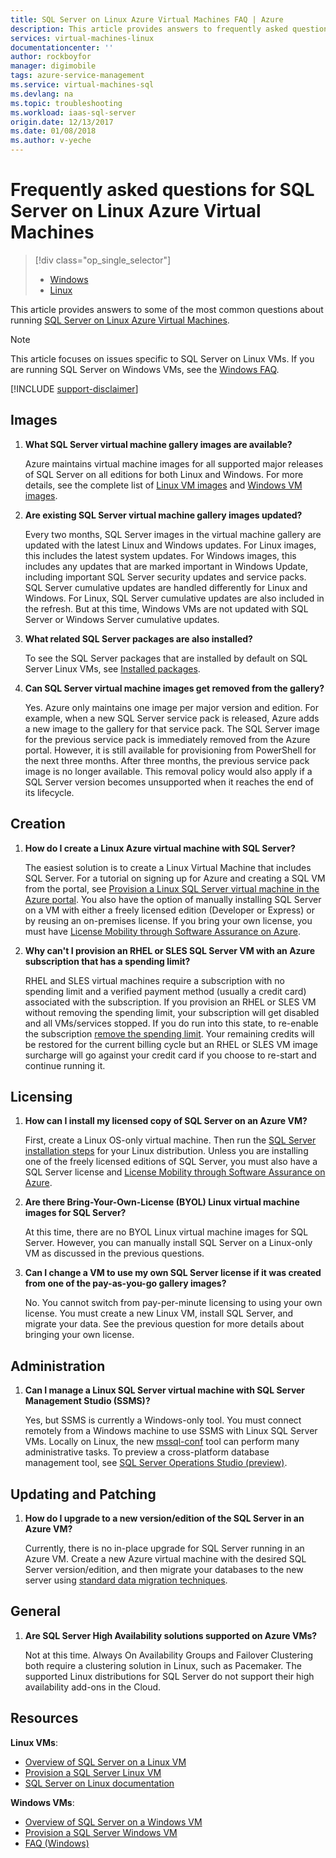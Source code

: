 ```yaml
---
title: SQL Server on Linux Azure Virtual Machines FAQ | Azure
description: This article provides answers to frequently asked questions about running SQL Server on Linux Azure VMs.
services: virtual-machines-linux
documentationcenter: ''
author: rockboyfor
manager: digimobile
tags: azure-service-management
ms.service: virtual-machines-sql
ms.devlang: na
ms.topic: troubleshooting
ms.workload: iaas-sql-server
origin.date: 12/13/2017
ms.date: 01/08/2018
ms.author: v-yeche
---
```

# Frequently asked questions for SQL Server on Linux Azure Virtual Machines

> [!div class="op_single_selector"]
> * [Windows](../../windows/sql/virtual-machines-windows-sql-server-iaas-faq.md)
> * [Linux](sql-server-linux-faq.md)

This article provides answers to some of the most common questions about running [SQL Server on Linux Azure Virtual Machines](sql-server-linux-virtual-machines-overview.md).

> [!NOTE]
> This article focuses on issues specific to SQL Server on Linux VMs. If you are running SQL Server on Windows VMs, see the [Windows FAQ](../../windows/sql/virtual-machines-windows-sql-server-iaas-faq.md).

[!INCLUDE [support-disclaimer](../../../../includes/support-disclaimer.md)]

## <a id="images"></a> Images

1. **What SQL Server virtual machine gallery images are available?**

   Azure maintains virtual machine images for all supported major releases of SQL Server on all editions for both Linux and Windows. For more details, see the complete list of [Linux VM images](sql-server-linux-virtual-machines-overview.md#create) and [Windows VM images](../../windows/sql/virtual-machines-windows-sql-server-iaas-overview.md#payasyougo).

1. **Are existing SQL Server virtual machine gallery images updated?**

   Every two months, SQL Server images in the virtual machine gallery are updated with the latest Linux and Windows updates. For Linux images, this includes the latest system updates. For Windows images, this includes any updates that are marked important in Windows Update, including important SQL Server security updates and service packs. SQL Server cumulative updates are handled differently for Linux and Windows. For Linux, SQL Server cumulative updates are also included in the refresh. But at this time, Windows VMs are not updated with SQL Server or Windows Server cumulative updates.

1. **What related SQL Server packages are also installed?**

   To see the SQL Server packages that are installed by default on SQL Server Linux VMs, see [Installed packages](sql-server-linux-virtual-machines-overview.md#packages).

1. **Can SQL Server virtual machine images get removed from the gallery?**

   Yes. Azure only maintains one image per major version and edition. For example, when a new SQL Server service pack is released, Azure adds a new image to the gallery for that service pack. The SQL Server image for the previous service pack is immediately removed from the Azure portal. However, it is still available for provisioning from PowerShell for the next three months. After three months, the previous service pack image is no longer available. This removal policy would also apply if a SQL Server version becomes unsupported when it reaches the end of its lifecycle.

## Creation

1. **How do I create a Linux Azure virtual machine with SQL Server?**

   The easiest solution is to create a Linux Virtual Machine that includes SQL Server. For a tutorial on signing up for Azure and creating a SQL VM from the portal, see [Provision a Linux SQL Server virtual machine in the Azure portal](provision-sql-server-linux-virtual-machine.md). You also have the option of manually installing SQL Server on a VM with either a freely licensed edition (Developer or Express) or by reusing an on-premises license. If you bring your own license, you must have [License Mobility through Software Assurance on Azure](https://www.azure.cn/pricing/license-mobility).

1. **Why can't I provision an RHEL or SLES SQL Server VM with an Azure subscription that has a spending limit?**

   RHEL and SLES virtual machines require a subscription with no spending limit and a verified payment method (usually a credit card) associated with the subscription. If you provision an RHEL or SLES VM without removing the spending limit, your subscription will get disabled and all VMs/services stopped. If you do run into this state, to re-enable the subscription [remove the spending limit](https://account.windowsazure.cn/subscriptions). Your remaining credits will be restored for the current billing cycle but an RHEL or SLES VM image surcharge will go against your credit card if you choose to re-start and continue running it.

## Licensing

1. **How can I install my licensed copy of SQL Server on an Azure VM?**

   First, create a Linux OS-only virtual machine. Then run the [SQL Server installation steps](https://docs.microsoft.com/sql/linux/sql-server-linux-setup#platforms) for your Linux distribution. Unless you are installing one of the freely licensed editions of SQL Server, you must also have a SQL Server license and [License Mobility through Software Assurance on Azure](https://www.azure.cn/pricing/license-mobility/).

1. **Are there Bring-Your-Own-License (BYOL) Linux virtual machine images for SQL Server?**

   At this time, there are no BYOL Linux virtual machine images for SQL Server. However, you can manually install SQL Server on a Linux-only VM as discussed in the previous questions.

1. **Can I change a VM to use my own SQL Server license if it was created from one of the pay-as-you-go gallery images?**

   No. You cannot switch from pay-per-minute licensing to using your own license. You must create a new Linux VM, install SQL Server, and migrate your data. See the previous question for more details about bringing your own license.

## Administration

1. **Can I manage a Linux SQL Server virtual machine with SQL Server Management Studio (SSMS)?**

   Yes, but SSMS is currently a Windows-only tool. You must connect remotely from a Windows machine to use SSMS with Linux SQL Server VMs. Locally on Linux, the new [mssql-conf](https://docs.microsoft.com/sql/linux/sql-server-linux-configure-mssql-conf) tool can perform many administrative tasks. To preview a cross-platform database management tool, see [SQL Server Operations Studio (preview)](https://docs.microsoft.com/sql/sql-operations-studio/what-is).

## Updating and Patching

1. **How do I upgrade to a new version/edition of the SQL Server in an Azure VM?**

   Currently, there is no in-place upgrade for SQL Server running in an Azure VM. Create a new Azure virtual machine with the desired SQL Server version/edition, and then migrate your databases to the new server using [standard data migration techniques](https://docs.microsoft.com/sql/linux/sql-server-linux-migrate-overview).

## General

1. **Are SQL Server High Availability solutions supported on Azure VMs?**

   Not at this time. Always On Availability Groups and Failover Clustering both require a clustering solution in Linux, such as Pacemaker. The supported Linux distributions for SQL Server do not support their high availability add-ons in the Cloud.

## Resources

**Linux VMs**:

* [Overview of SQL Server on a Linux VM](sql-server-linux-virtual-machines-overview.md)
* [Provision a SQL Server Linux VM](provision-sql-server-linux-virtual-machine.md)
* [SQL Server on Linux documentation](https://docs.microsoft.com/sql/linux/sql-server-linux-overview)

**Windows VMs**:

* [Overview of SQL Server on a Windows VM](../../windows/sql/virtual-machines-windows-sql-server-iaas-overview.md)
* [Provision a SQL Server Windows VM](../../windows/sql/virtual-machines-windows-portal-sql-server-provision.md)
* [FAQ (Windows)](../../windows/sql/virtual-machines-windows-sql-server-iaas-faq.md)
<!-- Update_Description: new articles on sql server linux FAQ -->